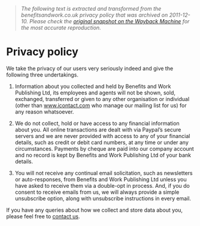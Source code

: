 > *The following text is extracted and transformed from the benefitsandwork.co.uk privacy policy that was archived on 2011-12-10. Please check the [original snapshot on the Wayback Machine](https://web.archive.org/web/20111210143603id_/http%3A//www.benefitsandwork.co.uk/privacy-policy) for the most accurate reproduction.*

# Privacy policy

We take the privacy of our users very seriously indeed and give the following three undertakings.

1) Information about you collected and held by Benefits and Work Publishing Ltd, its employees and agents will not be shown, sold, exchanged, transferred or given to any other organisation or individual (other than www.icontact.com who manage our mailing list for us) for any reason whatsoever.

2) We do not collect, hold or have access to any financial information about you. All online transactions are dealt with via Paypal’s secure servers and we are never provided with access to any of your financial details, such as credit or debit card numbers, at any time or under any circumstances. Payments by cheque are paid into our company account and no record is kept by Benefits and Work Publishing Ltd of your bank details.

3) You will not receive any continual email solicitation, such as newsletters or auto-responses, from Benefits and Work Publishing Ltd unless you have asked to receive them via a double-opt in process. And, if you do consent to receive emails from us, we will always provide a simple unsubscribe option, along with unsubscribe instructions in every email.

If you have any queries about how we collect and store data about you, please feel free to [contact us](http://www.benefitsandwork.co.uk/contact).
